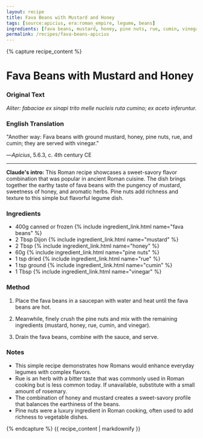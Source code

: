 ```yaml
---
layout: recipe
title: Fava Beans with Mustard and Honey
tags: [source:apicius, era:roman_empire, legume, beans]
ingredients: [fava beans, mustard, honey, pine nuts, rue, cumin, vinegar]
permalink: /recipes/fava-beans-apicius
---
```


{% capture recipe_content %}

# Fava Beans with Mustard and Honey

### Original Text
*Aliter: fabaciae ex sinapi trito melle nucleis ruta cumino; ex aceto inferuntur.*

### English Translation
"Another way: Fava beans with ground mustard, honey, pine nuts, rue, and cumin; they are served with vinegar."

—*Apicius*, 5.6.3, c. 4th century CE

___

**Claude's intro:** This Roman recipe showcases a sweet-savory flavor combination that was popular in ancient Roman cuisine. The dish brings together the earthy taste of fava beans with the pungency of mustard, sweetness of honey, and aromatic herbs. Pine nuts add richness and texture to this simple but flavorful legume dish.

### Ingredients
- 400g canned or frozen {% include ingredient_link.html name="fava beans" %}  
- 2 Tbsp Dijon {% include ingredient_link.html name="mustard" %}  
- 2 Tbsp {% include ingredient_link.html name="honey" %}  
- 60g {% include ingredient_link.html name="pine nuts" %}  
- 1 tsp dried {% include ingredient_link.html name="rue" %}  
- 1 tsp ground {% include ingredient_link.html name="cumin" %}  
- 1 Tbsp {% include ingredient_link.html name="vinegar" %}  

### Method

1. Place the fava beans in a saucepan with water and heat until the fava beans are hot.

2. Meanwhile, finely crush the pine nuts and mix with the remaining ingredients (mustard, honey, rue, cumin, and vinegar).

3. Drain the fava beans, combine with the sauce, and serve.

### Notes
- This simple recipe demonstrates how Romans would enhance everyday legumes with complex flavors.
- Rue is an herb with a bitter taste that was commonly used in Roman cooking but is less common today. If unavailable, substitute with a small amount of rosemary.
- The combination of honey and mustard creates a sweet-savory profile that balances the earthiness of the beans.
- Pine nuts were a luxury ingredient in Roman cooking, often used to add richness to vegetable dishes.

{% endcapture %}
{{ recipe_content | markdownify }}